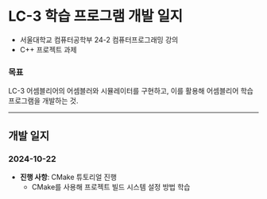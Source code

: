 # LC-3 학습 프로그램 개발 일지

- 서울대학교 컴퓨터공학부 24-2 컴퓨터프로그래밍 강의
- C++ 프로젝트 과제

### 목표

LC-3 어셈블리어의 어셈블러와 시뮬레이터를 구현하고, 이를 활용해 어셈블리어 학습 프로그램을 개발하는 것.

---

## 개발 일지

### 2024-10-22

- **진행 사항**: CMake 튜토리얼 진행
  - CMake를 사용해 프로젝트 빌드 시스템 설정 방법 학습
